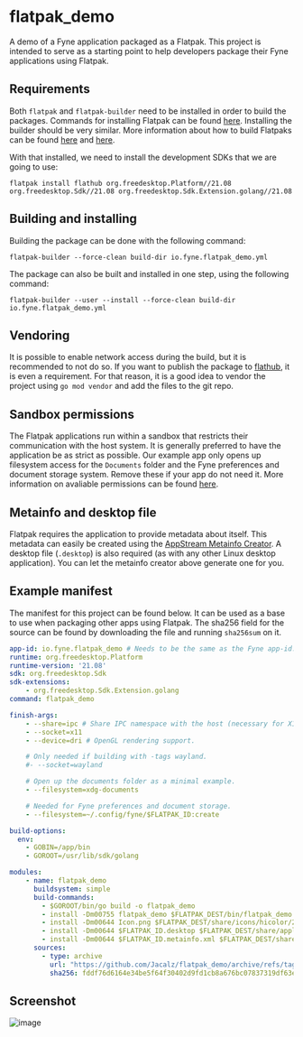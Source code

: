 # flatpak_demo
A demo of a Fyne application packaged as a Flatpak. This project is intended to serve as a starting point to help developers package their Fyne applications using Flatpak.

## Requirements
Both `flatpak` and `flatpak-builder` need to be installed in order to build the packages. Commands for installing Flatpak can be found [here](https://flatpak.org/setup/). Installing the builder should be very similar.
More information about how to build Flatpaks can be found [here](https://docs.flatpak.org/en/latest/first-build.html) and [here](https://docs.flatpak.org/en/latest/building.html).

With that installed, we need to install the development SDKs that we are going to use:
```
flatpak install flathub org.freedesktop.Platform//21.08 org.freedesktop.Sdk//21.08 org.freedesktop.Sdk.Extension.golang//21.08
```

## Building and installing
Building the package can be done with the following command:
```
flatpak-builder --force-clean build-dir io.fyne.flatpak_demo.yml
```

The package can also be built and installed in one step, using the following command:
```
flatpak-builder --user --install --force-clean build-dir io.fyne.flatpak_demo.yml
```

## Vendoring
It is possible to enable network access during the build, but it is recommended to not do so. If you want to publish the package to [flathub](https://flathub.org), it is even a requirement.
For that reason, it is a good idea to vendor the project using `go mod vendor` and add the files to the git repo.

## Sandbox permissions
The Flatpak applications run within a sandbox that restricts their communication with the host system. It is generally preferred to have the application be as strict as possible.
Our example app only opens up filesystem access for the `Documents` folder and the Fyne preferences and document storage system. Remove these if your app do not need it.
More information on avaliable permissions can be found [here](https://docs.flatpak.org/en/latest/sandbox-permissions.html).

## Metainfo and desktop file
Flatpak requires the application to provide metadata about itself. This metadata can easily be created using the [AppStream Metainfo Creator](https://www.freedesktop.org/software/appstream/metainfocreator/#/guiapp).
A desktop file (`.desktop`) is also required (as with any other Linux desktop application). You can let the metainfo creator above generate one for you.

## Example manifest
The manifest for this project can be found below. It can be used as a base to use when packaging other apps using Flatpak.
The sha256 field for the source can be found by downloading the file and running `sha256sum` on it.

```yml
app-id: io.fyne.flatpak_demo # Needs to be the same as the Fyne app-id.
runtime: org.freedesktop.Platform
runtime-version: '21.08'
sdk: org.freedesktop.Sdk
sdk-extensions:
    - org.freedesktop.Sdk.Extension.golang
command: flatpak_demo

finish-args:
    - --share=ipc # Share IPC namespace with the host (necessary for X11).
    - --socket=x11
    - --device=dri # OpenGL rendering support.

    # Only needed if building with -tags wayland.
    #- --socket=wayland

    # Open up the documents folder as a minimal example.
    - --filesystem=xdg-documents

    # Needed for Fyne preferences and document storage.
    - --filesystem=~/.config/fyne/$FLATPAK_ID:create

build-options:
  env:
    - GOBIN=/app/bin
    - GOROOT=/usr/lib/sdk/golang

modules:
    - name: flatpak_demo
      buildsystem: simple
      build-commands:
        - $GOROOT/bin/go build -o flatpak_demo
        - install -Dm00755 flatpak_demo $FLATPAK_DEST/bin/flatpak_demo
        - install -Dm00644 Icon.png $FLATPAK_DEST/share/icons/hicolor/256x256/apps/$FLATPAK_ID.png
        - install -Dm00644 $FLATPAK_ID.desktop $FLATPAK_DEST/share/applications/$FLATPAK_ID.desktop
        - install -Dm00644 $FLATPAK_ID.metainfo.xml $FLATPAK_DEST/share/metainfo/$FLATPAK_ID.metainfo.xml
      sources:
        - type: archive
          url: "https://github.com/Jacalz/flatpak_demo/archive/refs/tags/v0.1.0.tar.gz"
          sha256: fddf76d6164e34be5f64f30402d9fd1cb8a676bc07837319df63e602da234879
```

## Screenshot
![image](https://user-images.githubusercontent.com/25466657/132946432-97394fa4-3980-473a-a161-99240d02a95e.png)
